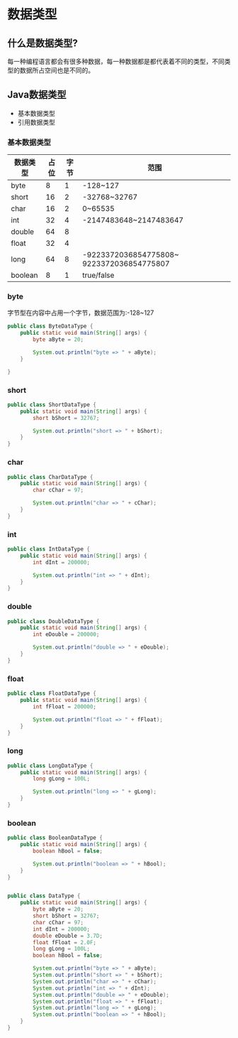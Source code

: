 # 数据类型
## 什么是数据类型?
<p>每一种编程语言都会有很多种数据，每一种数据都是都代表着不同的类型，不同类型的数据所占空间也是不同的。</p>

## Java数据类型
- 基本数据类型
- 引用数据类型

### 基本数据类型
  | 数据类型 | 占位 | 字节 | 范围                                      |
  | -------- | ---- | ---- | ----------------------------------------- |
  | byte     | 8    | 1    | -128~127                                  |
  | short    | 16   | 2    | -32768~32767                              |
  | char     | 16   | 2    | 0~65535                                   |
  | int      | 32   | 4    | -2147483648~2147483647                    |
  | double   | 64   | 8    |                                           |
  | float    | 32   | 4    |                                           |
  | long     | 64   | 8    | -9223372036854775808~ 9223372036854775807 |
  | boolean  | 8    | 1    | true/false                                |

### byte
<p>字节型在内容中占用一个字节，数据范围为:-128~127</p>


```Java
public class ByteDataType {
    public static void main(String[] args) {
        byte aByte = 20;

        System.out.println("byte => " + aByte);
    }

}
```

### short
<p></p>

```Java
public class ShortDataType {
    public static void main(String[] args) {
        short bShort = 32767;

        System.out.println("short => " + bShort);
    }
}
```

### char
<p></p>

```Java
public class CharDataType {
    public static void main(String[] args) {
        char cChar = 97;

        System.out.println("char => " + cChar);
    }
}
```

### int
<p></p>

```Java
public class IntDataType {
    public static void main(String[] args) {
        int dInt = 200000;

        System.out.println("int => " + dInt);
    }
}
```

### double
<p></p>

```Java
public class DoubleDataType {
    public static void main(String[] args) {
        int eDouble = 200000;

        System.out.println("double => " + eDouble);
    }
}
```

### float
<p></p>

```Java
public class FloatDataType {
    public static void main(String[] args) {
        int fFloat = 200000;

        System.out.println("float => " + fFloat);
    }
}
```

### long
<p></p>

```Java
public class LongDataType {
    public static void main(String[] args) {
        long gLong = 100L;

        System.out.println("long => " + gLong);
    }
}
```

### boolean
<p></p>

```Java
public class BooleanDataType {
    public static void main(String[] args) {
        boolean hBool = false;

        System.out.println("boolean => " + hBool);
    }
}
```

```Java

public class DataType {
    public static void main(String[] args) {
        byte aByte = 20;
        short bShort = 32767;
        char cChar = 97;
        int dInt = 200000;
        double eDouble = 3.7D;
        float fFloat = 2.0F;
        long gLong = 100L;
        boolean hBool = false;

        System.out.println("byte => " + aByte);
        System.out.println("short => " + bShort);
        System.out.println("char => " + cChar);
        System.out.println("int => " + dInt);
        System.out.println("double => " + eDouble);
        System.out.println("float => " + fFloat);
        System.out.println("long => " + gLong);
        System.out.println("boolean => " + hBool);
    }
}
```

